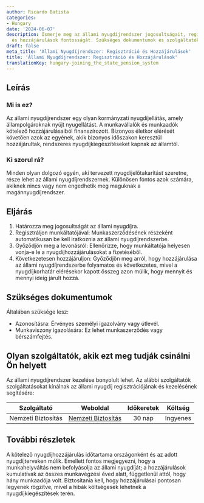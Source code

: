 ```yaml
---
author: Ricardo Batista
categories:
- Hungary
date: '2024-06-07'
description: Ismerje meg az állami nyugdíjrendszer jogosultságait, regisztrációs lépéseit
  és hozzájárulások fontosságát. Szükséges dokumentumok és szolgáltatók ismertetése.
draft: false
meta_title: 'Állami Nyugdíjrendszer: Regisztráció és Hozzájárulások'
title: 'Állami Nyugdíjrendszer: Regisztráció és Hozzájárulások'
translationKey: hungary-joining_the_state_pension_system
---
```



## Leírás
### Mi is ez?
Az állami nyugdíjrendszer egy olyan kormányzati nyugdíjellátás, amely állampolgároknak nyújt nyugellátást. A munkavállalók és munkaadók kötelező hozzájárulásaiból finanszírozott. Bizonyos életkor elérését követően azok az egyének, akik bizonyos időszakon keresztül hozzájárultak, rendszeres nyugdíjkiegészítéseket kapnak az államtól.

### Ki szorul rá?
Minden olyan dolgozó egyén, aki tervezett nyugdíjelőtakarítást szeretne, része lehet az állami nyugdíjrendszernek. Különösen fontos azok számára, akiknek nincs vagy nem engedhetik meg maguknak a magánnyugdíjrendszer.

## Eljárás
1. Határozza meg jogosultságát az állami nyugdíjra.
2. Regisztráljon munkáltatójával: Munkaszerződésének részeként automatikusan be kell iratkoznia az állami nyugdíjrendszerbe.
3. Győződjön meg a levonásról: Ellenőrizze, hogy munkáltatója helyesen vonja-e le a nyugdíjhozzájárulásokat a fizetéséből.
4. Következetesen hozzájáruljon: Győződjön meg arról, hogy hozzájárulása az állami nyugdíjrendszerbe folyamatos és következetes, mivel a nyugdíjkorhatár elérésekor kapott összeg azon múlik, hogy mennyit és mennyi ideig járult hozzá.

## Szükséges dokumentumok
Általában szüksége lesz:
- Azonosításra: Érvényes személyi igazolvány vagy útlevél.
- Munkaviszony igazolására: Ez lehet munkaszerződés vagy bérszámfejtés.

## Olyan szolgáltatók, akik ezt meg tudják csinálni Ön helyett
Az állami nyugdíjrendszer kezelése bonyolult lehet. Az alábbi szolgáltatók szolgáltatásokat kínálnak az állami nyugdíj regisztrációjának és kezelésének segítésére:

| Szolgáltató     |     Weboldal      |      Időkeretek      |      Költség      |
| :-------------: | :--------------:  |    :-------------:   |   :----------:  |
| Nemzeti Biztosítás   | [Nemzeti Biztosítás](https://www.gov.uk/) |  30 nap  |      Ingyenes       |

## További részletek
A kötelező nyugdíjhozzájárulás időtartama országonként és az adott nyugdíjterveken múlik. Emellett fontos megjegyezni, hogy a munkahelyváltás nem befolyásolja az állami nyugdíját; a hozzájárulások kumulatívak az összes munkavégzési éved alatt, függetlenül attól, hogy hány munkaadója volt. Biztosítania kell, hogy hozzájárulásai pontosan legyenek rögzítve, mivel a hibák költségesek lehetnek a nyugdíjkiegészítések terén.